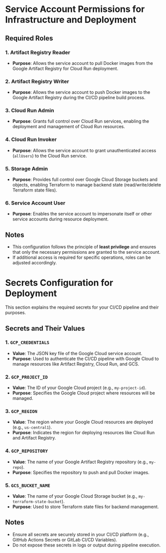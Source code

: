 # Service Account Permissions for Infrastructure and Deployment

## Required Roles

### 1. Artifact Registry Reader
- **Purpose**: Allows the service account to pull Docker images from the Google Artifact Registry for Cloud Run deployment.

### 2. Artifact Registry Writer
- **Purpose**: Allows the service account to push Docker images to the Google Artifact Registry during the CI/CD pipeline build process.

### 3. Cloud Run Admin
- **Purpose**: Grants full control over Cloud Run services, enabling the deployment and management of Cloud Run resources.

### 4. Cloud Run Invoker
- **Purpose**: Allows the service account to grant unauthenticated access (`allUsers`) to the Cloud Run service.

### 5. Storage Admin
- **Purpose**: Provides full control over Google Cloud Storage buckets and objects, enabling Terraform to manage backend state (read/write/delete Terraform state files).

### 6. Service Account User
- **Purpose**: Enables the service account to impersonate itself or other service accounts during resource deployment.

## Notes
- This configuration follows the principle of **least privilege** and ensures that only the necessary permissions are granted to the service account.
- If additional access is required for specific operations, roles can be adjusted accordingly.



# Secrets Configuration for Deployment

This section explains the required secrets for your CI/CD pipeline and their purposes.

## Secrets and Their Values

### 1. `GCP_CREDENTIALS`
- **Value**: The JSON key file of the Google Cloud service account.
- **Purpose**: Used to authenticate the CI/CD pipeline with Google Cloud to manage resources like Artifact Registry, Cloud Run, and GCS.

### 2. `GCP_PROJECT_ID`
- **Value**: The ID of your Google Cloud project (e.g., `my-project-id`).
- **Purpose**: Specifies the Google Cloud project where resources will be managed.

### 3. `GCP_REGION`
- **Value**: The region where your Google Cloud resources are deployed (e.g., `us-central1`).
- **Purpose**: Indicates the region for deploying resources like Cloud Run and Artifact Registry.

### 4. `GCP_REPOSITORY`
- **Value**: The name of your Google Artifact Registry repository (e.g., `my-repo`).
- **Purpose**: Specifies the repository to push and pull Docker images.

### 5. `GCS_BUCKET_NAME`
- **Value**: The name of your Google Cloud Storage bucket (e.g., `my-terraform-state-bucket`).
- **Purpose**: Used to store Terraform state files for backend management.

## Notes
- Ensure all secrets are securely stored in your CI/CD platform (e.g., GitHub Actions Secrets or GitLab CI/CD Variables).
- Do not expose these secrets in logs or output during pipeline execution.
